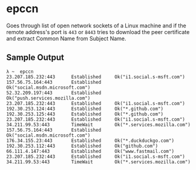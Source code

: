 # epccn
Goes through list of open network sockets of a Linux machine and if the remote address's port is `443` or `8443` tries to download the peer certificate and extract Common Name from Subject Name.

## Sample Output
```
λ ~  epccn
23.207.185.232:443      Established     Ok("i1.social.s-msft.com")
157.56.75.164:443       Established     Ok("social.msdn.microsoft.com")
52.32.209.197:443       Established     Ok("push.services.mozilla.com")
23.207.185.232:443      Established     Ok("i1.social.s-msft.com")
192.30.253.124:443      Established     Ok("*.github.com")
192.30.253.125:443      Established     Ok("*.github.com")
23.207.185.232:443      Established     Ok("i1.social.s-msft.com")
34.211.99.53:443        TimeWait        Ok("*.services.mozilla.com")
157.56.75.164:443       Established     Ok("social.msdn.microsoft.com")
176.34.155.23:443       Established     Ok("*.duckduckgo.com")
192.30.253.112:443      Established     Ok("github.com")
66.111.4.147:443        Established     Ok("www.fastmail.com")
23.207.185.232:443      Established     Ok("i1.social.s-msft.com")
34.211.99.53:443        TimeWait        Ok("*.services.mozilla.com")
```
